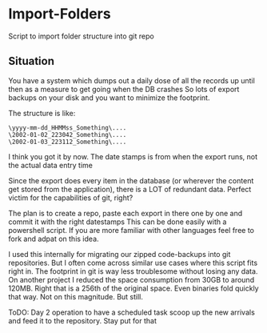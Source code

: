 # Import-Folders
Script to import folder structure into git repo

## Situation
You have a system which dumps out a daily dose of all the records up until then as a measure to get going when the DB crashes
So lots of export backups on your disk and you want to minimize the footprint.

The structure is like:

    \yyyy-mm-dd_HHMMss_Something\....
    \2002-01-02_223042_Something\....
    \2002-01-03_223112_Something\....

I think you got it by now. The date stamps is from when the export runs, not the actual data entry time

Since the export does every item in the database (or wherever the content get stored from the application),
there is a LOT of redundant data. Perfect victim for the capabilities of git, right?

The plan is to create a repo, paste each export in there one by one and commit it with the right datestamps
This can be done easily with a powershell script. If you are more familiar with other languages feel free to
fork and adpat on this idea.

I used this internally for migrating our zipped code-backups into git repositories.
But I often come across similar use cases where this script fits right in.
The footprint in git is way less troublesome without losing any data.
On another project I reduced the space consumption from 30GB to around 120MB. 
Right that is a 256th of the original space.
Even binaries fold quickly that way. Not on this magnitude. But still.

ToDO:  Day 2 operation to have a scheduled task scoop up the new arrivals and feed it to the repository.
Stay put for that
